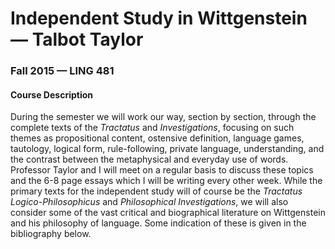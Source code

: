 # Independent Study in Wittgenstein — Talbot Taylor
### Fall 2015 — LING 481

#### Course Description
During the semester we will work our way, section by section, through the
complete texts of the *Tractatus* and *Investigations*, focusing on such themes
as propositional content, ostensive definition, language games, tautology,
logical form, rule-following, private language, understanding, and the contrast
between the metaphysical and everyday use of words.  Professor Taylor and I
will meet on a regular basis to discuss these topics and the 6-8 page essays
which I will be writing every other week.  While the primary texts for the
independent study will of course be the *Tractatus Logico-Philosophicus* and
*Philosophical Investigations*, we will also consider some of the vast critical
and biographical literature on Wittgenstein and his philosophy of language.
Some indication of these is given in the bibliography below.
